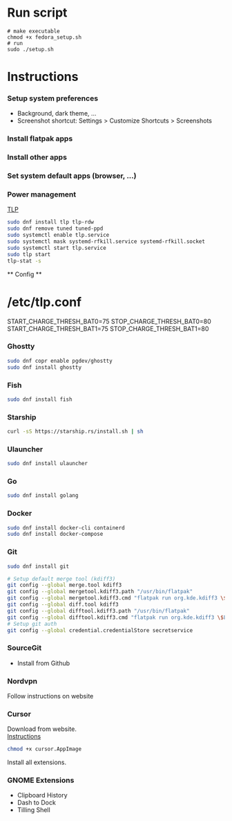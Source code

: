 # Run script

```base
# make executable
chmod +x fedora_setup.sh
# run
sudo ./setup.sh
```

# Instructions

### Setup system preferences

- Background, dark theme, ...
- Screenshot shortcut: Settings > Customize Shortcuts > Screenshots

### Install flatpak apps

### Install other apps

### Set system default apps (browser, ...)

### Power management

[TLP](https://www.reddit.com/r/linux/comments/9z8w0t/tlp_and_tuned_conflict/)

```bash
sudo dnf install tlp tlp-rdw
sudo dnf remove tuned tuned-ppd
sudo systemctl enable tlp.service
sudo systemctl mask systemd-rfkill.service systemd-rfkill.socket
sudo systemctl start tlp.service
sudo tlp start
tlp-stat -s
```

** Config **

# /etc/tlp.conf

START_CHARGE_THRESH_BAT0=75
STOP_CHARGE_THRESH_BAT0=80
START_CHARGE_THRESH_BAT1=75
STOP_CHARGE_THRESH_BAT1=80

### Ghostty

```bash
sudo dnf copr enable pgdev/ghostty
sudo dnf install ghostty
```

### Fish

```bash
sudo dnf install fish
```

### Starship

```bash
curl -sS https://starship.rs/install.sh | sh
```

### Ulauncher

```bash
sudo dnf install ulauncher
```

### Go

```bash
sudo dnf install golang
```

### Docker

```bash
sudo dnf install docker-cli containerd
sudo dnf install docker-compose
```

### Git

```bash
sudo dnf install git
```

```bash
# Setup default merge tool (kdiff3)
git config --global merge.tool kdiff3
git config --global mergetool.kdiff3.path "/usr/bin/flatpak"
git config --global mergetool.kdiff3.cmd "flatpak run org.kde.kdiff3 \$LOCAL \$BASE \$REMOTE -o \$MERGED"
git config --global diff.tool kdiff3
git config --global difftool.kdiff3.path "/usr/bin/flatpak"
git config --global difftool.kdiff3.cmd "flatpak run org.kde.kdiff3 \$LOCAL \$REMOTE"
# Setup git auth
git config --global credential.credentialStore secretservice
```

### SourceGit

- Install from Github

### Nordvpn

Follow instructions on website

### Cursor

Download from website.  
[Instructions](https://dev.to/mhbaando/how-to-install-cursor-the-ai-editor-on-linux-41dm)

```bash
chmod +x cursor.AppImage
```

Install all extensions.

### GNOME Extensions

- Clipboard History
- Dash to Dock
- Tilling Shell
